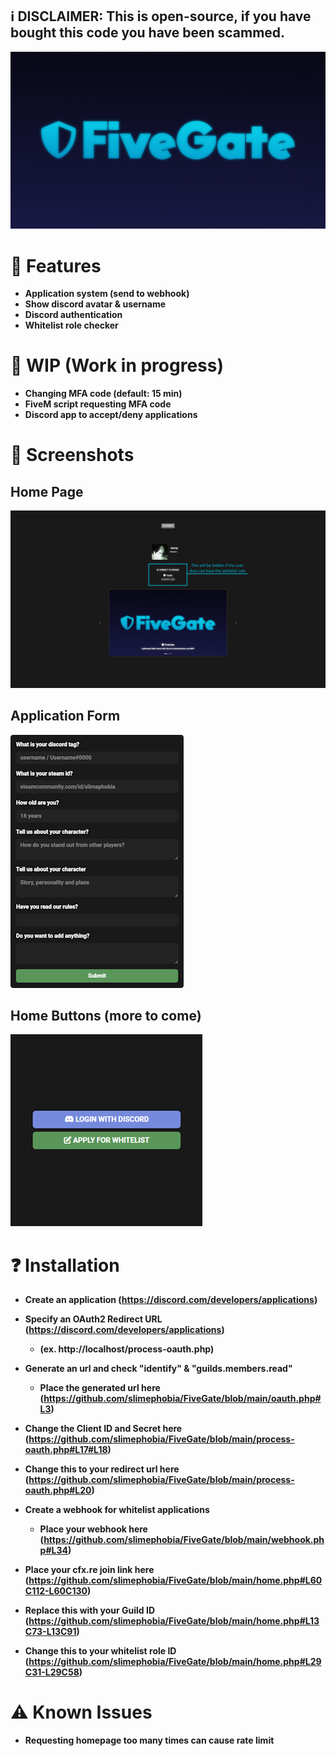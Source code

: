 ## ℹ️ DISCLAIMER: This is open-source, if you have bought this code you have been scammed.

![image](https://raw.githubusercontent.com/slimephobia/FiveGate/main/assets/img/banner.png)

# 📝 Features
- **Application system (send to webhook)**
- **Show discord avatar & username**
- **Discord authentication**
- **Whitelist role checker**

# 🔨 WIP (Work in progress)
- **Changing MFA code (default: 15 min)**
- **FiveM script requesting MFA code**
- **Discord app to accept/deny applications**

# 📸 Screenshots
## Home Page
![image](https://raw.githubusercontent.com/slimephobia/FiveGate/main/screenshots/home.png)
## Application Form
![image](https://raw.githubusercontent.com/slimephobia/FiveGate/main/screenshots/application.png)
## Home Buttons (more to come)
![image](https://raw.githubusercontent.com/slimephobia/FiveGate/main/screenshots/login.png)

# ❓ Installation
- **Create an application (https://discord.com/developers/applications)**

- **Specify an OAuth2 Redirect URL (https://discord.com/developers/applications)**
   - **(ex. http://localhost/process-oauth.php)**

- **Generate an url and check "identify" & "guilds.members.read"**
  - **Place the generated url here (https://github.com/slimephobia/FiveGate/blob/main/oauth.php#L3)**

- **Change the Client ID and Secret here (https://github.com/slimephobia/FiveGate/blob/main/process-oauth.php#L17#L18)**

- **Change this to your redirect url here (https://github.com/slimephobia/FiveGate/blob/main/process-oauth.php#L20)**

- **Create a webhook for whitelist applications**
  - **Place your webhook here (https://github.com/slimephobia/FiveGate/blob/main/webhook.php#L34)**

- **Place your cfx.re join link here (https://github.com/slimephobia/FiveGate/blob/main/home.php#L60C112-L60C130)**

- **Replace this with your Guild ID (https://github.com/slimephobia/FiveGate/blob/main/home.php#L13C73-L13C91)**

- **Change this to your whitelist role ID (https://github.com/slimephobia/FiveGate/blob/main/home.php#L29C31-L29C58)**

# ⚠️ Known Issues
- **Requesting homepage too many times can cause rate limit**
